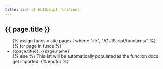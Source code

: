 ```yaml
---
title: List of GUIScript functions
---
```


## {{ page.title }}

<ul>
{% assign funcs = site.pages | where: "dir", "/GUIScript/functions/" %}
{% for page in funcs %}
  <li><a href="{{ page.url }}">{{page.title}}</a>: {{page.name}}</li>
{% else %}
  This list will be automatically populated as the function docs get imported.
{% endfor %}
</ul>
